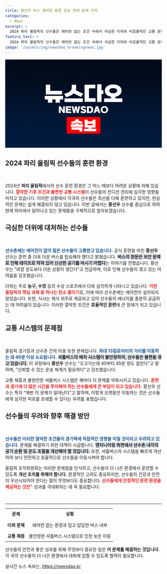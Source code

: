 ```yaml
---
title: 황선우 버스 열악한 환경 운송 체계 문제 지적
categories:
  - News
excerpt: >
  2024 파리 올림픽의 선수들은 에어컨 없는 조건 속에서 극심한 더위와 비효율적인 교통 문제에 시달리고 있다. 황선우는 40분 이상 걸린다며 컨디션 관리가 힘들다고 전했다. 선수들의 안전과 경기력 영향이 우려되는 상황이다.
feature_text: >
  2024 파리 올림픽의 선수들은 에어컨 없는 조건 속에서 극심한 더위와 비효율적인 교통 문제에 시달리고 있다. 황선우는 40분 이상 걸린다며 컨디션 관리가 힘들다고 전했다. 선수들의 안전과 경기력 영향이 우려되는 상황이다.
image: '/assets/img/newsdao_breakingnews.jpg'
---
```


<p><img src="/assets/img/newsdao_breakingnews.jpg" alt="ranknews 속보" /></p>

<h2 data-ke-size="size26">2024 파리 올림픽 선수들의 훈련 환경</h2>

<p data-ke-size="size16">&nbsp;</p>

<p data-ke-size="size16">2024년 <b>파리 올림픽</b>에서의 선수 훈련 환경은 그 어느 때보다 어려운 상황에 처해 있습니다. <b><span style="color: #ee2323;">열악한 기후 조건과 불편한 교통 시스템</span></b>이 선수들의 컨디션 관리에 심각한 영향을 미치고 있습니다. 이러한 상황에서 각국의 선수들은 최선을 다해 훈련하고 있지만, 현실적인 문제는 쉽게 해결되지 않고 있습니다. 이번 글에서는 <b>황선우</b> 선수를 중심으로 하여 현재 파리에서 일어나고 있는 문제들을 구체적으로 알아보겠습니다.</p>

<h2 data-ke-size="size26">극심한 더위에 대처하는 선수들</h2>

<p data-ke-size="size16">&nbsp;</p>

<p data-ke-size="size16"><b><span style="color: #1a5490;">선수촌에는 에어컨이 없어 많은 선수들이 고통받고 있습니다.</span></b> 공식 훈련을 마친 <b>황선우</b> 선수는 훈련 중 더욱 더운 버스를 탑승해야 했다고 밝혔습니다. <b><span style="background-color: #21538527;">버스의 창문은 보안 문제로 인해 테이프로 막혀 있어 신선한 공기를 마시기 어렵다</span></b>는 이야기를 전했습니다. 황선우는 "바깥 온도보다 더운 상황이 생긴다"고 언급하며, 이로 인해 선수들이 겪고 있는 어려움을 강조했습니다.</p>

<p data-ke-size="size16">더위는 주로 <b>농구, 수영</b> 등의 수상 스포츠에서 더욱 심각하게 나타나고 있습니다. <b><span style="color: #ee2323;">이번 올림픽의 핵심 과제 중 하나는 탄소 줄이기</span></b>로, 이에 따라 선수촌에는 에어컨이 설치되지 않았습니다. 또한, 식사는 채식 위주로 제공되고 있어 선수들의 에너지를 충분히 공급하는 데 어려움이 있습니다. 이러한 열악한 조건은 <b>효율적인 훈련</b>에 큰 장애가 되고 있습니다.</p>

<h2 data-ke-size="size26">교통 시스템의 문제점</h2>

<p data-ke-size="size16">&nbsp;</p>

<p data-ke-size="size16">올림픽 경기장과 선수촌 간의 이동 또한 문제입니다. <b><span style="color: #1a5490;">최대 13킬로미터의 거리를 이동하는 데 40분 이상 소요됩니다.</span></b> <b><span style="background-color: #21538527;">셔틀버스의 배차 시스템이 불안정하여, 선수들은 불편을 겪고 있습니다.</span></b> 이 과정에서 <b>황선우</b> 선수는 "오고가는데 40부터 45분 정도 걸린다"고 말하며, "신뢰할 수 있는 운송 체계가 필요하다"고 강조했습니다.</p>

<p data-ke-size="size16">교통 체증과 불완전한 셔틀버스 시스템은 해마다 이 문제를 악화시키고 있습니다. <b><span style="color: #ee2323;">훈련과 경기에 더 많은 시간을 투자해야 하는 선수들에게 큰 부담이 되고 있습니다.</span></b> 황선우 선수는 특히 "매번 이 문제가 일어난다"고 말하며, 이렇게 오랫동안 이동하는 것은 선수들에게 심각한 피로를 초래할 수 있다는 우려를 표했습니다.</p>

<h2 data-ke-size="size26">선수들의 우려와 향후 해결 방안</h2>

<p data-ke-size="size16">&nbsp;</p>

<p data-ke-size="size16"><b><span style="color: #1a5490;">선수들은 이러한 열악한 조건들이 경기력에 직접적인 영향을 미칠 것이라고 우려하고 있습니다.</span></b> 문제를 해결하기 위한 대책이 시급합니다. <b><span style="background-color: #21538527;">엔지니어링 측면에서 선수촌 내각의 공기 순환 및 온도 조절을 개선해야 할 것입니다.</span></b> 또한, 셔틀버스의 시스템을 빠르게 개선하여 보다 안전하고 효율적으로 선수들을 이동시켜야 합니다.</p>

<p data-ke-size="size16">올림픽 조직위원회는 이러한 문제점을 인식하고, 선수들이 더 나은 환경에서 훈련할 수 있도록 <b>개선 조치를 취해야 합니다.</b> 환경적인 고려도 중요하지만, 선수들의 건강과 안전이 우선시되어야 한다는 점이 무엇보다도 중요합니다. <b><span style="color: #ee2323;">선수들에게 안정적인 훈련 환경을 제공하는 것은"<span></b> 성과를 극대화하는 데 꼭 필요합니다.</p>

<p data-ke-size="size16">&nbsp;</p> 

<hr>

<table style="width: 100%; border-collapse: collapse;">
    <tr style="height: 30px;">
        <td style="text-align: center; height: 30px;"><b>문제</b></td>
        <td style="text-align: center; height: 30px;"><b>상황</b></td>
    </tr>
    <tr style="height: 30px;">
        <td style="text-align: center; height: 30px;"><b>더위 문제</b></td>
        <td style="text-align: center; height: 30px;">에어컨 없는 환경과 덥고 답답한 버스 내부</td>
    </tr>
    <tr style="height: 30px;">
        <td style="text-align: center; height: 30px;"><b>교통 체증</b></td>
        <td style="text-align: center; height: 30px;">불안정한 셔틀버스 시스템으로 인한 늦은 이동</td>
    </tr>
</table>

<p data-ke-size="size16">선수들의 안전과 좋은 성과를 위해 무엇보다 중요한 일은 <b>이 문제를 해결하는 것입니다.</b> 각 국의 선수들이 더 나은 환경에서 대회에 임할 수 있도록 협력이 필요합니다.</p>
실시간 뉴스 속보는, <a href="https://newsdao.kr" rel="dofollow">https://newsdao.kr</a>


